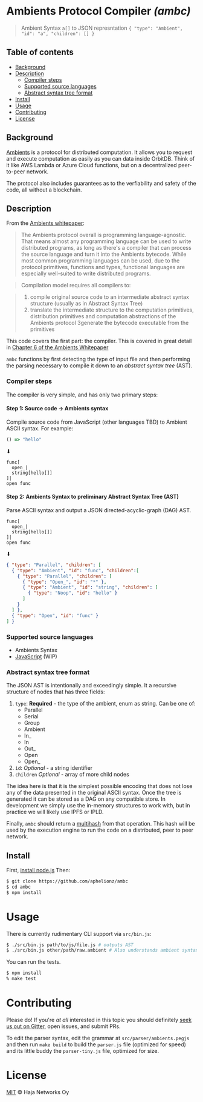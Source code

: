 # Ambients Protocol Compiler _(ambc)_

> Ambient Syntax `a[]` to JSON represntation `{ "type": "Ambient", "id": "a", "children": [] }`

## Table of contents

- [Background](#background)
- [Description](#description)
    - [Compiler steps](#compiler-steps)
    - [Supported source languages](#supported-source-languages)
    - [Abstract syntax tree format](#abstract-syntax-tree-format)
- [Install](#install)
- [Usage](#usage)
- [Contributing](#contributing)
- [License](#license)

## Background

[Ambients](https://ambients.org) is a protocol for distributed computation. It allows you to request and execute computation as easily as you can data inside OrbitDB. Think of it like AWS Lambda or Azure Cloud functions, but on a decentralized peer-to-peer network.

The protocol also includes guarantees as to the verfiability and safety of the code, all without a blockchain.

## Description

From the [Ambients whitepaper](https://github.com/ambientsprotocol/whitepaper/blob/master/06-compilation-model.md#translating-ambients-programs):

> The Ambients protocol overall is programming language-agnostic. That means almost any programming language can be used to write distributed programs, as long as there's a compiler that can process the source language and turn it into the Ambients bytecode. While most common programming languages can be used, due to the protocol primitives, functions and types, functional languages are especially well-suited to write distributed programs.

> Compilation model requires all compilers to:

> 1. compile original source code to an intermediate abstract syntax structure (usually as in Abstract Syntax Tree)
> 2. translate the intermediate structure to the computation primitives, distribution primitives and computation abstractions of the Ambients protocol
> 3generate the bytecode executable from the primitives

This code covers the first part: the compiler. This is covered in great detail in [Chapter 6 of the Ambients Whitepaper](https://github.com/ambientsprotocol/whitepaper/blob/master/06-compilation-model.md)

`ambc` functions by first detecting the type of input file and then performing the parsing necessary to compile it down to an _abstract syntax tree_ (AST).

### Compiler steps

The compiler is very simple, and has only two primary steps:

#### Step 1: Source code -> Ambients syntax

Compile source code from JavaScript (other languages TBD) to Ambient ASCII syntax. For example:

```JavaScript
() => "hello"
```
⬇
```text
func[
  open_|
  string[hello[]]
]|
open func
```

#### Step 2: Ambients Syntax to preliminary Abstract Syntax Tree (AST)

Parse ASCII syntax and output a JSON directed-acyclic-graph (DAG) AST.

```text
func[
  open_|
  string[hello[]]
]|
open func
```
⬇
```json
{ "type": "Parallel", "children": [
  { "type": "Ambient", "id": "func", "children":[
    { "type": "Parallel", "children": [
      { "type": "Open_", "id": "*" },
      { "type": "Ambient", "id": "string", "children": [
        { "type": "Noop", "id": "hello" }
      ]
    }
  ] },
  { "type": "Open", "id": "func" }
] }
```

### Supported source languages

- Ambients Syntax
- [JavaScript](https://github.com/aphelionz/js2amb) (WIP)

### Abstract syntax tree format

The JSON AST is intentionally and exceedingly simple. It a recursive structure of nodes that has three fields:

1. `type`: **Required** - the type of the ambient, enum as string. Can be one of:
   - Parallel
   - Serial
   - Group
   - Ambient
   - In_
   - In
   - Out_
   - Open
   - Open_
2. `id`: _Optional_ - a string identifier
3. `children` _Optional_ - array of more child nodes

The idea here is that it is the simplest possible encoding that does not lose any of the data presented in the original ASCII syntax. Once the tree is generated it can be stored as a DAG on any compatible store. In development we simply use the in-memory structures to work with, but in practice we will likely use IPFS or IPLD.

Finally, `ambc` should return a [multihash](https://github.com/multiformats/multihash) from that operation. This hash will be used by the execution engine to run the code on a distributed, peer to peer network.

## Install

First, [install node.js](https://www.nodejs.org) Then:

```bash
$ git clone https://github.com/aphelionz/ambc
$ cd ambc
$ npm install
```

# Usage

There is currently rudimentary CLI support via `src/bin.js`:

```bash
$ ./src/bin.js path/to/js/file.js # outputs AST
$ ./src/bin.js other/path/raw.ambient # Also understands ambient syntax
```

You can run the tests.

```bash
$ npm install
% make test
```

# Contributing

Please do! If you're _at all_ interested in this topic you should definitely
[seek us out on Gitter](https://gitter.im/ambientsprotocol/community), open issues, and submit PRs.

To edit the parser syntax, edit the grammar at `src/parser/ambients.pegjs` and then run `make build` to build the `parser.js` file (optimized for speed) and its little buddy the `parser-tiny.js` file, optimized for size.

# License

[MIT](LICENSE) © Haja Networks Oy
